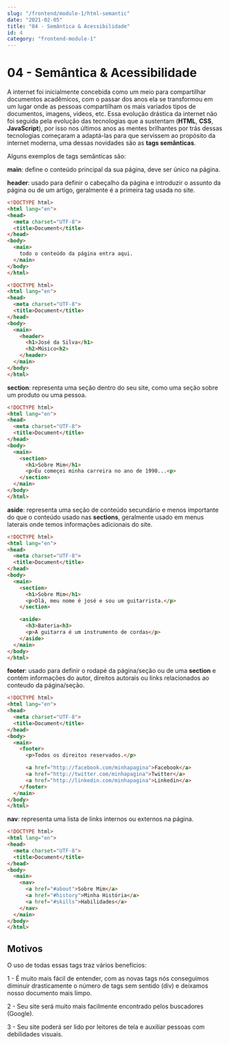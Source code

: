 ```yaml
---
slug: "/frontend/module-1/html-semantic"
date: "2021-02-05"
title: "04 - Semântica & Acessibilidade"
id: 4
category: "frontend-module-1"
---
```


# 04 - Semântica & Acessibilidade

A internet foi inicialmente concebida como um meio para compartilhar documentos acadêmicos, com o passar dos anos ela se transformou em um lugar onde as pessoas compartilham os mais variados tipos de documentos, imagens, videos, etc. Essa evolução drástica da internet não foi seguida pela evolução das tecnologias que a sustentam \(**HTML**, **CSS**, **JavaScript**\), por isso nos últimos anos as mentes brilhantes por trás dessas tecnologias começaram a adaptá-las para que servissem ao propósito da internet moderna, uma dessas novidades são as **tags semânticas**.

Alguns exemplos de tags semânticas são:

**main**: define o conteúdo principal da sua página, deve ser único na página.

**header**: usado para definir o cabeçalho da página e introduzir o assunto da página ou de um artigo, geralmente é a primeira tag usada no site.

```html
<!DOCTYPE html>
<html lang="en">
<head>
  <meta charset="UTF-8">
  <title>Document</title>
</head>
<body>
  <main>
    todo o conteúdo da página entra aqui.
  </main>
</body>
</html>
```

```html
<!DOCTYPE html>
<html lang="en">
<head>
  <meta charset="UTF-8">
  <title>Document</title>
</head>
<body>
  <main>
    <header>
      <h1>José da Silva</h1>
      <h2>Músico<h2>
    </header>
  </main>
</body>
</html>
```

**section**: representa uma seção dentro do seu site, como uma seção sobre um produto ou uma pessoa.

```html
<!DOCTYPE html>
<html lang="en">
<head>
  <meta charset="UTF-8">
  <title>Document</title>
</head>
<body>
  <main>
    <section>
      <h1>Sobre Mim</h1>
      <p>Eu começei minha carreira no ano de 1990...<p>
    </section>
  </main>
</body>
</html>
```

**aside**: representa uma seção de conteúdo secundário e menos importante do que o conteúdo usado nas **sections**, geralmente usado em menus laterais onde temos informações adicionais do site.

```html
<!DOCTYPE html>
<html lang="en">
<head>
  <meta charset="UTF-8">
  <title>Document</title>
</head>
<body>
  <main>
    <section>
      <h1>Sobre Mim</h1>
      <p>Olá, meu nome é josé e sou um guitarrista.</p>
    </section>

    <aside>
      <h3>Bateria<h3>
      <p>A guitarra é um instrumento de cordas</p>
    </aside>
  </main>
</body>
</html>
```

**footer**: usado para definir o rodapé da página/seção ou de uma **section** e contém informações do autor, direitos autorais ou links relacionados ao conteudo da página/seção.

```html
<!DOCTYPE html>
<html lang="en">
<head>
  <meta charset="UTF-8">
  <title>Document</title>
</head>
<body>
  <main>
    <footer>
      <p>Todos os direitos reservados.</p>

      <a href="http://facebook.com/minhapagina">Facebook</a>
      <a href="http://twitter.com/minhapagina">Twitter</a>
      <a href="http://linkedin.com/minhapagina">Linkedin</a>
    </footer>
  </main>
</body>
</html>
```

**nav**: representa uma lista de links internos ou externos na página.

```html
<!DOCTYPE html>
<html lang="en">
<head>
  <meta charset="UTF-8">
  <title>Document</title>
</head>
<body>
  <main>
    <nav>
      <a href="#about">Sobre Mim</a>
      <a href="#history">Minha História</a>
      <a href="#skills">Habilidades</a>
    </nav>
  </main>
</body>
</html>
```

## Motivos

O uso de todas essas tags traz vários benefícios:

1 - É muito mais fácil de entender, com as novas tags nós conseguimos diminuir drasticamente o número de tags sem sentido \(div\) e deixamos nosso documento mais limpo.

2 - Seu site será muito mais facilmente encontrado pelos buscadores \(Google\).

3 - Seu site poderá ser lido por leitores de tela e auxiliar pessoas com debilidades visuais.

